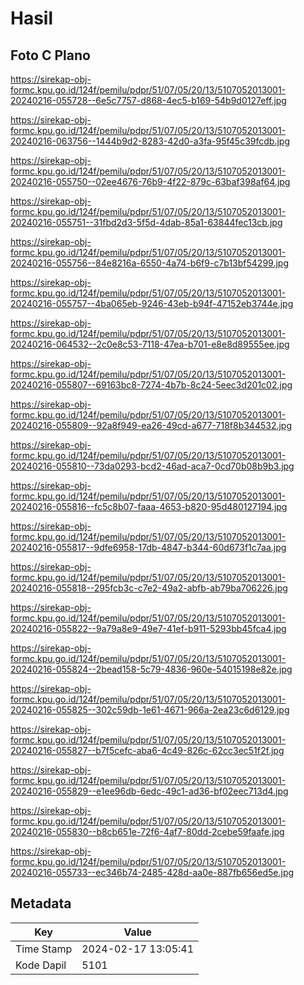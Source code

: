 # Hasil

## Foto C Plano

https://sirekap-obj-formc.kpu.go.id/124f/pemilu/pdpr/51/07/05/20/13/5107052013001-20240216-055728--6e5c7757-d868-4ec5-b169-54b9d0127eff.jpg

https://sirekap-obj-formc.kpu.go.id/124f/pemilu/pdpr/51/07/05/20/13/5107052013001-20240216-063756--1444b9d2-8283-42d0-a3fa-95f45c39fcdb.jpg

https://sirekap-obj-formc.kpu.go.id/124f/pemilu/pdpr/51/07/05/20/13/5107052013001-20240216-055750--02ee4676-76b9-4f22-879c-63baf398af64.jpg

https://sirekap-obj-formc.kpu.go.id/124f/pemilu/pdpr/51/07/05/20/13/5107052013001-20240216-055751--31fbd2d3-5f5d-4dab-85a1-63844fec13cb.jpg

https://sirekap-obj-formc.kpu.go.id/124f/pemilu/pdpr/51/07/05/20/13/5107052013001-20240216-055756--84e8216a-6550-4a74-b6f9-c7b13bf54299.jpg

https://sirekap-obj-formc.kpu.go.id/124f/pemilu/pdpr/51/07/05/20/13/5107052013001-20240216-055757--4ba065eb-9246-43eb-b94f-47152eb3744e.jpg

https://sirekap-obj-formc.kpu.go.id/124f/pemilu/pdpr/51/07/05/20/13/5107052013001-20240216-064532--2c0e8c53-7118-47ea-b701-e8e8d89555ee.jpg

https://sirekap-obj-formc.kpu.go.id/124f/pemilu/pdpr/51/07/05/20/13/5107052013001-20240216-055807--69163bc8-7274-4b7b-8c24-5eec3d201c02.jpg

https://sirekap-obj-formc.kpu.go.id/124f/pemilu/pdpr/51/07/05/20/13/5107052013001-20240216-055809--92a8f949-ea26-49cd-a677-718f8b344532.jpg

https://sirekap-obj-formc.kpu.go.id/124f/pemilu/pdpr/51/07/05/20/13/5107052013001-20240216-055810--73da0293-bcd2-46ad-aca7-0cd70b08b9b3.jpg

https://sirekap-obj-formc.kpu.go.id/124f/pemilu/pdpr/51/07/05/20/13/5107052013001-20240216-055816--fc5c8b07-faaa-4653-b820-95d480127194.jpg

https://sirekap-obj-formc.kpu.go.id/124f/pemilu/pdpr/51/07/05/20/13/5107052013001-20240216-055817--9dfe6958-17db-4847-b344-60d673f1c7aa.jpg

https://sirekap-obj-formc.kpu.go.id/124f/pemilu/pdpr/51/07/05/20/13/5107052013001-20240216-055818--295fcb3c-c7e2-49a2-abfb-ab79ba706226.jpg

https://sirekap-obj-formc.kpu.go.id/124f/pemilu/pdpr/51/07/05/20/13/5107052013001-20240216-055822--9a79a8e9-49e7-41ef-b911-5293bb45fca4.jpg

https://sirekap-obj-formc.kpu.go.id/124f/pemilu/pdpr/51/07/05/20/13/5107052013001-20240216-055824--2bead158-5c79-4836-960e-54015198e82e.jpg

https://sirekap-obj-formc.kpu.go.id/124f/pemilu/pdpr/51/07/05/20/13/5107052013001-20240216-055825--302c59db-1e61-4671-966a-2ea23c6d6129.jpg

https://sirekap-obj-formc.kpu.go.id/124f/pemilu/pdpr/51/07/05/20/13/5107052013001-20240216-055827--b7f5cefc-aba6-4c49-826c-62cc3ec51f2f.jpg

https://sirekap-obj-formc.kpu.go.id/124f/pemilu/pdpr/51/07/05/20/13/5107052013001-20240216-055829--e1ee96db-6edc-49c1-ad36-bf02eec713d4.jpg

https://sirekap-obj-formc.kpu.go.id/124f/pemilu/pdpr/51/07/05/20/13/5107052013001-20240216-055830--b8cb651e-72f6-4af7-80dd-2cebe59faafe.jpg

https://sirekap-obj-formc.kpu.go.id/124f/pemilu/pdpr/51/07/05/20/13/5107052013001-20240216-055733--ec346b74-2485-428d-aa0e-887fb656ed5e.jpg


## Metadata

| Key        | Value               |
| ---------- | ------------------- |
| Time Stamp | 2024-02-17 13:05:41 |
| Kode Dapil | 5101                |



